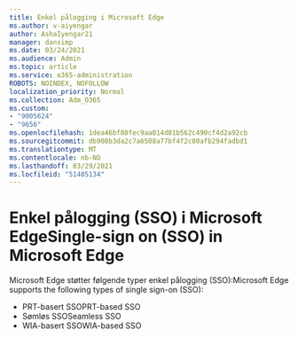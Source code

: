 ```yaml
---
title: Enkel pålogging i Microsoft Edge
ms.author: v-aiyengar
author: AshaIyengar21
manager: dansimp
ms.date: 03/24/2021
ms.audience: Admin
ms.topic: article
ms.service: o365-administration
ROBOTS: NOINDEX, NOFOLLOW
localization_priority: Normal
ms.collection: Adm_O365
ms.custom:
- "9005624"
- "9656"
ms.openlocfilehash: 1dea46bf80fec9aa014d81b562c490cf4d2a92cb
ms.sourcegitcommit: db908b3da2c7a6508a77bf4f2c80afb294fadbd1
ms.translationtype: MT
ms.contentlocale: nb-NO
ms.lasthandoff: 03/29/2021
ms.locfileid: "51405134"
---
```

# <a name="single-sign-on-sso-in-microsoft-edge"></a><span data-ttu-id="6f3ea-102">Enkel pålogging (SSO) i Microsoft Edge</span><span class="sxs-lookup"><span data-stu-id="6f3ea-102">Single-sign on (SSO) in Microsoft Edge</span></span>

<span data-ttu-id="6f3ea-103">Microsoft Edge støtter følgende typer enkel pålogging (SSO):</span><span class="sxs-lookup"><span data-stu-id="6f3ea-103">Microsoft Edge supports the following types of single sign-on (SSO):</span></span>
- <span data-ttu-id="6f3ea-104">PRT-basert SSO</span><span class="sxs-lookup"><span data-stu-id="6f3ea-104">PRT-based SSO</span></span>
- <span data-ttu-id="6f3ea-105">Sømløs SSO</span><span class="sxs-lookup"><span data-stu-id="6f3ea-105">Seamless SSO</span></span>
- <span data-ttu-id="6f3ea-106">WIA-basert SSO</span><span class="sxs-lookup"><span data-stu-id="6f3ea-106">WIA-based SSO</span></span>
